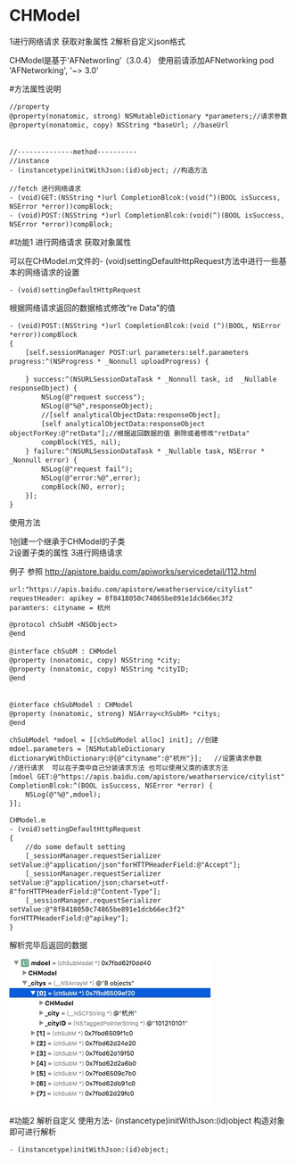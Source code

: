 # CHModel
1进行网络请求 获取对象属性  2解析自定义json格式

CHModel是基于‘AFNetworling’（3.0.4） 使用前请添加AFNetworking     pod 'AFNetworking', '~> 3.0'

#方法属性说明
```
//property
@property(nonatomic, strong) NSMutableDictionary *parameters;//请求参数
@property(nonatomic, copy) NSString *baseUrl; //baseUrl


//--------------method----------
//instance
- (instancetype)initWithJson:(id)object; //构造方法

//fetch 进行网络请求
- (void)GET:(NSString *)url CompletionBlcok:(void(^)(BOOL isSuccess, NSError *error))compBlock;
- (void)POST:(NSString *)url CompletionBlcok:(void(^)(BOOL isSuccess, NSError *error))compBlock;
```

#功能1 进行网络请求 获取对象属性

可以在CHModel.m文件的- (void)settingDefaultHttpRequest方法中进行一些基本的网络请求的设置
```
- (void)settingDefaultHttpRequest
```

根据网络请求返回的数据格式修改“re Data”的值
```
- (void)POST:(NSString *)url CompletionBlcok:(void (^)(BOOL, NSError *error))compBlock
{
    [self.sessionManager POST:url parameters:self.parameters progress:^(NSProgress * _Nonnull uploadProgress) {
        
    } success:^(NSURLSessionDataTask * _Nonnull task, id  _Nullable responseObject) {
        NSLog(@"request success");
        NSLog(@"%@",responseObject);
        //[self analyticalObjectData:responseObject];
        [self analyticalObjectData:responseObject objectForKey:@"retData"];//根据返回数据的值 删除或者修改"retData"
        compBlock(YES, nil);
    } failure:^(NSURLSessionDataTask * _Nullable task, NSError * _Nonnull error) {
        NSLog(@"request fail");
        NSLog(@"error:%@",error);
        compBlock(NO, error);
    }];
}
```
使用方法

1创建一个继承于CHModel的子类  
2设置子类的属性
3进行网络请求

例子
参照 http://apistore.baidu.com/apiworks/servicedetail/112.html
```
url:"https://apis.baidu.com/apistore/weatherservice/citylist"
requestHeader: apikey = 8f8418050c74865be891e1dcb66ec3f2
paramters: cityname = 杭州
```
```
@protocol chSubM <NSObject>
@end

@interface chSubM : CHModel
@property (nonatomic, copy) NSString *city;
@property (nonatomic, copy) NSString *cityID;
@end


@interface chSubModel : CHModel
@property (nonatomic, strong) NSArray<chSubM> *citys;
@end
```
```
chSubModel *mdoel = [[chSubModel alloc] init]; //创建
mdoel.parameters = [NSMutableDictionary dictionaryWithDictionary:@{@"cityname":@"杭州"}];   //设置请求参数
//进行请求  可以在子类中自己分装请求方法 也可以使用父类的请求方法
[mdoel GET:@"https://apis.baidu.com/apistore/weatherservice/citylist" CompletionBlcok:^(BOOL isSuccess, NSError *error) {
    NSLog(@"%@",mdoel);
}];
```
```
CHModel.m
- (void)settingDefaultHttpRequest
{
    //do some default setting
    [_sessionManager.requestSerializer setValue:@"application/json"forHTTPHeaderField:@"Accept"];
    [_sessionManager.requestSerializer setValue:@"application/json;charset=utf-8"forHTTPHeaderField:@"Content-Type"];
    [_sessionManager.requestSerializer setValue:@"8f8418050c74865be891e1dcb66ec3f2" forHTTPHeaderField:@"apikey"];
}
```
解析完毕后返回的数据

![1111](https://github.com/GithubChinaCH/CHModel/raw/master/1111.png)

#功能2 解析自定义
使用方法- (instancetype)initWithJson:(id)object 构造对象即可进行解析
```
- (instancetype)initWithJson:(id)object;
```

